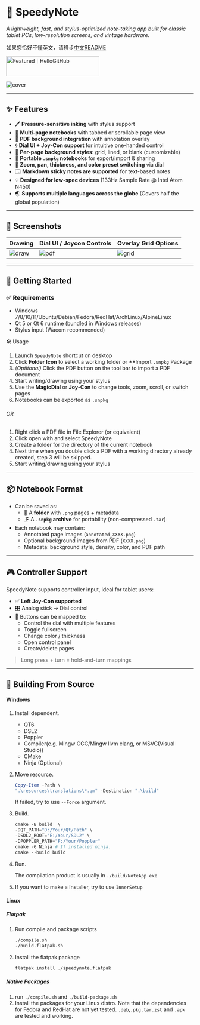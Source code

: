﻿# 📝 SpeedyNote

_A lightweight, fast, and stylus-optimized note-taking app built for classic tablet PCs, low-resolution screens, and
vintage hardware._

如果您恰好不懂英文，请移步[中文README](./readme/zh_Hans.md)

<a href="https://hellogithub.com/repository/alpha-liu-01/SpeedyNote" target="_blank"><img src="https://abroad.hellogithub.com/v1/widgets/recommend.svg?rid=e86680d007424ab59d68d5e787ad5c12&claim_uid=e5oCIWstjbEUv9D" alt="Featured｜HelloGitHub" style="width: 250px; height: 54px;" width="250" height="54" /></a>

![cover](https://i.imgur.com/U161QSH.png)

---

## ✨ Features

- 🖊️ **Pressure-sensitive inking** with stylus support
- 📄 **Multi-page notebooks** with tabbed or scrollable page view
- 📌 **PDF background integration** with annotation overlay
- 🌀 **Dial UI + Joy-Con support** for intuitive one-handed control
- 🎨 **Per-page background styles**: grid, lined, or blank (customizable)
- 💾 **Portable `.snpkg` notebooks** for export/import & sharing
- 🔎 **Zoom, pan, thickness, and color preset switching** via dial
- 🗔 **Markdown sticky notes are supported** for text-based notes
- 💡 **Designed for low-spec devices** (133Hz Sample Rate @ Intel Atom N450)
- 🌏 **Supports multiple languages across the globe** (Covers half the global population)

---

## 📸 Screenshots

| Drawing                                  | Dial UI / Joycon Controls               | Overlay Grid Options                     |
|------------------------------------------|-----------------------------------------|------------------------------------------|
| ![draw](https://i.imgur.com/iARL6Vo.gif) | ![pdf](https://i.imgur.com/NnrqOQQ.gif) | ![grid](https://i.imgur.com/YaEdx1p.gif) |

---

## 🚀 Getting Started

### ✅ Requirements

- Windows 7/8/10/11/Ubuntu/Debian/Fedora/RedHat/ArchLinux/AlpineLinux
- Qt 5 or Qt 6 runtime (bundled in Windows releases)
- Stylus input (Wacom recommended)

🛠️ Usage

1. Launch `SpeedyNote` shortcut on desktop
2. Click **Folder Icon** to select a working folder or **Import `.snpkg` Package
3. *(Optitonal)* Click the PDF button on the tool bar to import a PDF document
4. Start writing/drawing using your stylus
5. Use the **MagicDial** or **Joy-Con** to change tools, zoom, scroll, or switch pages
6. Notebooks can be exported as `.snpkg`

###### OR

1. Right click a PDF file in File Explorer (or equivalent)
2. Click open with and select SpeedyNote
3. Create a folder for the directory of the current notebook
4. Next time when you double click a PDF with a working directory already created, step 3 will be skipped.
5. Start writing/drawing using your stylus

---

## 📦 Notebook Format

- Can be saved as:
    - 📁 A **folder** with `.png` pages + metadata
    - 🗜️ A **`.snpkg` archive** for portability (non-compressed `.tar`)
- Each notebook may contain:
    - Annotated page images (`annotated_XXXX.png`)
    - Optional background images from PDF (`XXXX.png`)
    - Metadata: background style, density, color, and PDF path

---

## 🎮 Controller Support

SpeedyNote supports controller input, ideal for tablet users:

- ✅ **Left Joy-Con supported**
- 🎛️ Analog stick → Dial control
- 🔘 Buttons can be mapped to:
    - Control the dial with multiple features
    - Toggle fullscreen
    - Change color / thickness
    - Open control panel
    - Create/delete pages

> Long press + turn = hold-and-turn mappings

---

## 📁 Building From Source

#### Windows

1. Install dependent.

    - QT6
    - DSL2
    - Poppler
    - Compiler(e.g. Mingw GCC/Mingw llvm clang, or MSVC(Visual Studio))
    - CMake
    - Ninja (Optional)

2. Move resource.
    
    ```PowerShell
    Copy-Item -Path \
   ".\resources\translations\*.qm" -Destination ".\build"
    ```
    If failed, try to use `--Force` argument.

3. Build.
    
    ```PowerShell
    cmake -B build  \
    -DQT_PATH="D:/Your/Qt/Path" \
    -DSDL2_ROOT="E:/Your/SDL2" \
    -DPOPPLER_PATH="F:/Your/Poppler"
    cmake -G Ninja # If installed ninja. 
    cmake --build build
   ```

4. Run.

    The compilation product is usually in `./build/NoteApp.exe`

5. If you want to make a Installer, try to use `InnerSetup`

#### Linux

##### Flatpak

1. Run compile and package scripts

   ```bash
   ./compile.sh
   ./build-flatpak.sh
   ```

2. Install the flatpak package

   ```bash
   flatpak install ./speedynote.flatpak
   ```

##### Native Packages

1. run `./compile.sh` and `./build-package.sh`
2. Install the packages for your Linux distro. Note that the dependencies for Fedora and RedHat are not yet tested.
   `.deb`,`.pkg.tar.zst` and `.apk` are tested and working.
   
